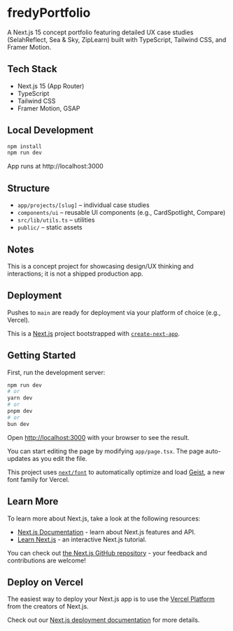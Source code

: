# fredyPortfolio

A Next.js 15 concept portfolio featuring detailed UX case studies (SelahReflect, Sea & Sky, ZipLearn) built with TypeScript, Tailwind CSS, and Framer Motion.

## Tech Stack
- Next.js 15 (App Router)
- TypeScript
- Tailwind CSS
- Framer Motion, GSAP

## Local Development

```bash
npm install
npm run dev
```

App runs at http://localhost:3000

## Structure
- `app/projects/[slug]` – individual case studies
- `components/ui` – reusable UI components (e.g., CardSpotlight, Compare)
- `src/lib/utils.ts` – utilities
- `public/` – static assets

## Notes
This is a concept project for showcasing design/UX thinking and interactions; it is not a shipped production app.

## Deployment
Pushes to `main` are ready for deployment via your platform of choice (e.g., Vercel).

This is a [Next.js](https://nextjs.org) project bootstrapped with [`create-next-app`](https://nextjs.org/docs/app/api-reference/cli/create-next-app).

## Getting Started

First, run the development server:

```bash
npm run dev
# or
yarn dev
# or
pnpm dev
# or
bun dev
```

Open [http://localhost:3000](http://localhost:3000) with your browser to see the result.

You can start editing the page by modifying `app/page.tsx`. The page auto-updates as you edit the file.

This project uses [`next/font`](https://nextjs.org/docs/app/building-your-application/optimizing/fonts) to automatically optimize and load [Geist](https://vercel.com/font), a new font family for Vercel.

## Learn More

To learn more about Next.js, take a look at the following resources:

- [Next.js Documentation](https://nextjs.org/docs) - learn about Next.js features and API.
- [Learn Next.js](https://nextjs.org/learn) - an interactive Next.js tutorial.

You can check out [the Next.js GitHub repository](https://github.com/vercel/next.js) - your feedback and contributions are welcome!

## Deploy on Vercel

The easiest way to deploy your Next.js app is to use the [Vercel Platform](https://vercel.com/new?utm_medium=default-template&filter=next.js&utm_source=create-next-app&utm_campaign=create-next-app-readme) from the creators of Next.js.

Check out our [Next.js deployment documentation](https://nextjs.org/docs/app/building-your-application/deploying) for more details.
